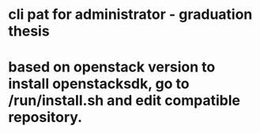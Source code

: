 # cli pat for administrator - graduation thesis

# based on openstack version to install openstacksdk, go to /run/install.sh and edit compatible repository.
